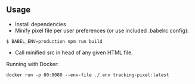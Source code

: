 ## Usage
- Install dependencies
- Minify pixel file per user preferences (or use included .babelrc config):
```
$ BABEL_ENV=production npm run build
```
- Call minified src in head of any given HTML file.

Running with Docker:
```
docker run -p 80:8080 --env-file ./.env tracking-pixel:latest
```

